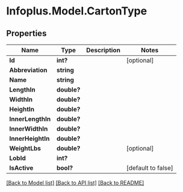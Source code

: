 # Infoplus.Model.CartonType
## Properties

Name | Type | Description | Notes
------------ | ------------- | ------------- | -------------
**Id** | **int?** |  | [optional] 
**Abbreviation** | **string** |  | 
**Name** | **string** |  | 
**LengthIn** | **double?** |  | 
**WidthIn** | **double?** |  | 
**HeightIn** | **double?** |  | 
**InnerLengthIn** | **double?** |  | 
**InnerWidthIn** | **double?** |  | 
**InnerHeightIn** | **double?** |  | 
**WeightLbs** | **double?** |  | [optional] 
**LobId** | **int?** |  | 
**IsActive** | **bool?** |  | [default to false]

[[Back to Model list]](../README.md#documentation-for-models) [[Back to API list]](../README.md#documentation-for-api-endpoints) [[Back to README]](../README.md)

